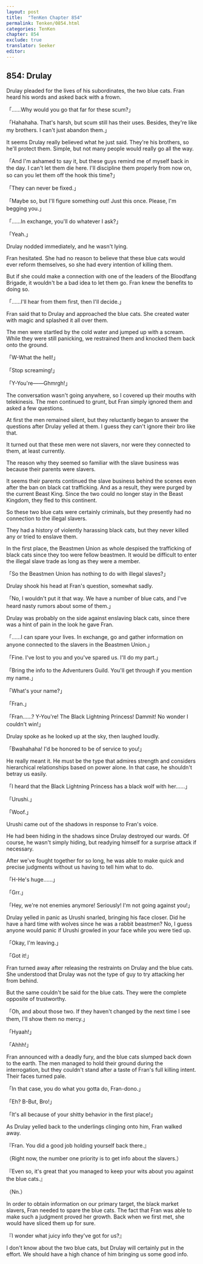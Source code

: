 ```yaml
---
layout: post
title:  "TenKen Chapter 854"
permalink: Tenken/0854.html
categories: TenKen
chapter: 854
exclude: true
translator: Seeker
editor: 
---
```

<h2>854: Drulay</h2>

 Drulay pleaded for the lives of his subordinates, the two blue cats. Fran heard his words and asked back with a frown.

「……Why would you go that far for these scum?」

「Hahahaha. That's harsh, but scum still has their uses. Besides, they're like my brothers. I can't just abandon them.」

 It seems Drulay really believed what he just said. They're his brothers, so he'll protect them. Simple, but not many people would really go all the way.

「And I'm ashamed to say it, but these guys remind me of myself back in the day. I can't let them die here. I'll discipline them properly from now on, so can you let them off the hook this time?」

「They can never be fixed.」

「Maybe so, but I'll figure something out! Just this once. Please, I'm begging you.」

「……In exchange, you'll do whatever I ask?」

「Yeah.」

 Drulay nodded immediately, and he wasn't lying.

 Fran hesitated. She had no reason to believe that these blue cats would ever reform themselves, so she had every intention of killing them.

 But if she could make a connection with one of the leaders of the Bloodfang Brigade, it wouldn't be a bad idea to let them go. Fran knew the benefits to doing so.

「……I'll hear from them first, then I'll decide.」

 Fran said that to Drulay and approached the blue cats. She created water with magic and splashed it all over them.

 The men were startled by the cold water and jumped up with a scream. While they were still panicking, we restrained them and knocked them back onto the ground.

「W-What the hell!」

「Stop screaming!」

「Y-You're――Ghmrgh!」

 The conversation wasn't going anywhere, so I covered up their mouths with telekinesis. The men continued to grunt, but Fran simply ignored them and asked a few questions.

 At first the men remained silent, but they reluctantly began to answer the questions after Drulay yelled at them. I guess they can't ignore their bro like that.

 It turned out that these men were not slavers, nor were they connected to them, at least currently.

 The reason why they seemed so familiar with the slave business was because their parents were slavers.

 It seems their parents continued the slave business behind the scenes even after the ban on black cat trafficking. And as a result, they were purged by the current Beast King. Since the two could no longer stay in the Beast Kingdom, they fled to this continent.

 So these two blue cats were certainly criminals, but they presently had no connection to the illegal slavers.

 They had a history of violently harassing black cats, but they never killed any or tried to enslave them.

 In the first place, the Beastmen Union as whole despised the trafficking of black cats since they too were fellow beastmen. It would be difficult to enter the illegal slave trade as long as they were a member.

「So the Beastmen Union has nothing to do with illegal slaves?」

 Drulay shook his head at Fran's question, somewhat sadly.

「No, I wouldn't put it that way. We have a number of blue cats, and I've heard nasty rumors about some of them.」

 Drulay was probably on the side against enslaving black cats, since there was a hint of pain in the look he gave Fran.

「……I can spare your lives. In exchange, go and gather information on anyone connected to the slavers in the Beastmen Union.」

「Fine. I've lost to you and you've spared us. I'll do my part.」

「Bring the info to the Adventurers Guild. You'll get through if you mention my name.」

「What's your name?」

「Fran.」

「Fran……? Y-You're! The Black Lightning Princess! Dammit! No wonder I couldn't win!」

 Drulay spoke as he looked up at the sky, then laughed loudly.

「Bwahahaha! I'd be honored to be of service to you!」

 He really meant it. He must be the type that admires strength and considers hierarchical relationships based on power alone. In that case, he shouldn't betray us easily.

「I heard that the Black Lightning Princess has a black wolf with her……」

「Urushi.」

「Woof.」

 Urushi came out of the shadows in response to Fran's voice.

 He had been hiding in the shadows since Drulay destroyed our wards. Of course, he wasn't simply hiding, but readying himself for a surprise attack if necessary.

 After we've fought together for so long, he was able to make quick and precise judgments without us having to tell him what to do.

「H-He's huge……」

「Grr.」

「Hey, we're not enemies anymore! Seriously! I'm not going against you!」

 Drulay yelled in panic as Urushi snarled, bringing his face closer. Did he have a hard time with wolves since he was a rabbit beastmen? No, I guess anyone would panic if Urushi growled in your face while you were tied up.

「Okay, I'm leaving.」

「Got it!」

 Fran turned away after releasing the restraints on Drulay and the blue cats. She understood that Drulay was not the type of guy to try attacking her from behind.

 But the same couldn't be said for the blue cats. They were the complete opposite of trustworthy.

「Oh, and about those two. If they haven't changed by the next time I see them, I'll show them no mercy.」

「Hyaah!」

「Ahhh!」

 Fran announced with a deadly fury, and the blue cats slumped back down to the earth. The men managed to hold their ground during the interrogation, but they couldn't stand after a taste of Fran's full killing intent. Their faces turned pale.

「In that case, you do what you gotta do, Fran-dono.」

「Eh? B-But, Bro!」

「It's all because of your shitty behavior in the first place!」

 As Drulay yelled back to the underlings clinging onto him, Fran walked away.

『Fran. You did a good job holding yourself back there.』

（Right now, the number one priority is to get info about the slavers.）

『Even so, it's great that you managed to keep your wits about you against the blue cats.』

（Nn.）

 In order to obtain information on our primary target, the black market slavers, Fran needed to spare the blue cats. The fact that Fran was able to make such a judgment proved her growth. Back when we first met, she would have sliced them up for sure.

『I wonder what juicy info they've got for us?』

 I don't know about the two blue cats, but Drulay will certainly put in the effort. We should have a high chance of him bringing us some good info.



